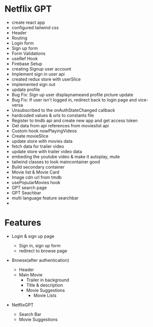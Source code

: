# Netflix GPT

- create react app
- configured tailwind css
- Header
- Routing
- Login form
- Sign up form
- Form Validations
- useRef Hook
- Firebase Setup
- creating Signup user account
- Implement sign in user api
- created redux store with userSlice
- implemented sign out
- update profile
- Bug Fix: Sign up user displaynameand profile picture update
- Bug Fix: If user isn't logged in, redirect back to login page and vice-versa
- Unsubscribed to the onAuthStateChanged callback
- hardcoded values & urls to constants file
- Register to tmdb api and create new app and get access token
- Get data from api references from movieslist api
- Custom hook nowPlayingVideos
- Create movieSlice
- update store with movies data
- fetch data for trailer video
- update store with trailer video data
- embeding the youtube video & make it autoplay, mute
- tailwind classes to look maincontainer good
- Build secondary container
- Movie list & Movie Card
- Image cdn url from tmdb
- usePopularMovies hook
- GPT search page
- GPT Seachbar
- multi language feature searchbar
-

# Features

- Login & sign up page

  - Sign in, sign up form
  - redirect to browse page

- Browse(after authentication)

  - Header
  - Main Movie
    - Trailer in background
    - Title & description
    - Movie Suggestions
      - Movie Lists

- NetflixGPT
  - Search Bar
  - Movie Suggestions

